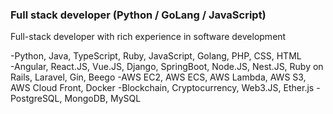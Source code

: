 ### Full stack developer (Python / GoLang / JavaScript)

Full-stack developer with rich experience in software development

-Python, Java, TypeScript, Ruby, JavaScript, Golang, PHP, CSS, HTML  
-Angular, React.JS, Vue.JS, Django, SpringBoot, Node.JS, Nest.JS, Ruby on Rails, Laravel, Gin, Beego 
-AWS EC2, AWS ECS, AWS Lambda, AWS S3, AWS Cloud Front, Docker 
-Blockchain, Cryptocurrency, Web3.JS, Ether.js 
-PostgreSQL, MongoDB, MySQL 
